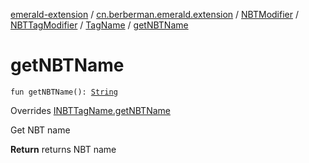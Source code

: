 [emerald-extension](../../../../index.md) / [cn.berberman.emerald.extension](../../../index.md) / [NBTModifier](../../index.md) / [NBTTagModifier](../index.md) / [TagName](index.md) / [getNBTName](.)

# getNBTName

`fun getNBTName(): `[`String`](https://kotlinlang.org/api/latest/jvm/stdlib/kotlin/-string/index.html)

Overrides [INBTTagName.getNBTName](../-i-n-b-t-tag-name/get-n-b-t-name.md)

Get NBT name

**Return**
returns NBT name

